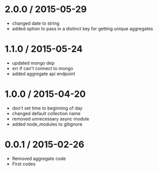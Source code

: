 
2.0.0 / 2015-05-29
==================

  * changed date to string
  * added option to pass in a distinct key for getting unique aggregates


1.1.0 / 2015-05-24
==================

  * updated mongo dep
  * err if can't connect to mongo
  * added aggregate api endpoint


1.0.0 / 2015-04-20
==================

  * don't set time to beginning of day
  * changed default collection name
  * removed unnecessary async module
  * added node_modules to gitignore


0.0.1 / 2015-02-26
==================

  * Removed aggregate code
  * First codes
